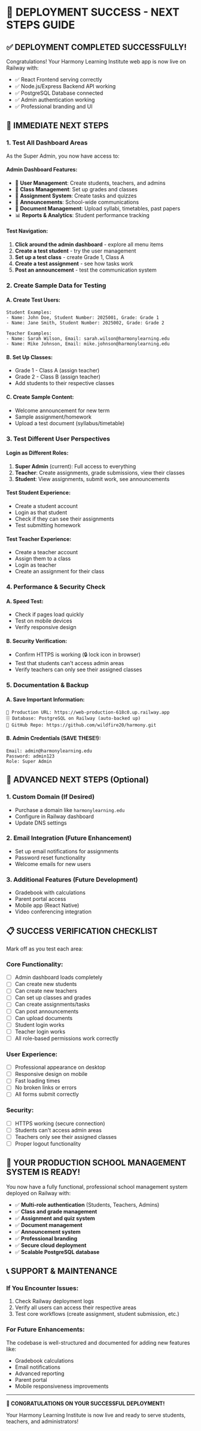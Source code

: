 # 🎉 DEPLOYMENT SUCCESS - NEXT STEPS GUIDE

## ✅ DEPLOYMENT COMPLETED SUCCESSFULLY!

Congratulations! Your Harmony Learning Institute web app is now live on Railway with:
- ✅ React Frontend serving correctly
- ✅ Node.js/Express Backend API working
- ✅ PostgreSQL Database connected
- ✅ Admin authentication working
- ✅ Professional branding and UI

## 🎯 IMMEDIATE NEXT STEPS

### 1. **Test All Dashboard Areas**
As the Super Admin, you now have access to:

#### Admin Dashboard Features:
- 👥 **User Management**: Create students, teachers, and admins
- 🏫 **Class Management**: Set up grades and classes
- 📝 **Assignment System**: Create tasks and quizzes
- 📢 **Announcements**: School-wide communications
- 📁 **Document Management**: Upload syllabi, timetables, past papers
- 📊 **Reports & Analytics**: Student performance tracking

#### Test Navigation:
1. **Click around the admin dashboard** - explore all menu items
2. **Create a test student** - try the user management
3. **Set up a test class** - create Grade 1, Class A
4. **Create a test assignment** - see how tasks work
5. **Post an announcement** - test the communication system

### 2. **Create Sample Data for Testing**

#### A. Create Test Users:
```
Student Examples:
- Name: John Doe, Student Number: 2025001, Grade: Grade 1
- Name: Jane Smith, Student Number: 2025002, Grade: Grade 2

Teacher Examples:
- Name: Sarah Wilson, Email: sarah.wilson@harmonylearning.edu
- Name: Mike Johnson, Email: mike.johnson@harmonylearning.edu
```

#### B. Set Up Classes:
- Grade 1 - Class A (assign teacher)
- Grade 2 - Class B (assign teacher)
- Add students to their respective classes

#### C. Create Sample Content:
- Welcome announcement for new term
- Sample assignment/homework
- Upload a test document (syllabus/timetable)

### 3. **Test Different User Perspectives**

#### Login as Different Roles:
1. **Super Admin** (current): Full access to everything
2. **Teacher**: Create assignments, grade submissions, view their classes
3. **Student**: View assignments, submit work, see announcements

#### Test Student Experience:
- Create a student account
- Login as that student
- Check if they can see their assignments
- Test submitting homework

#### Test Teacher Experience:
- Create a teacher account
- Assign them to a class
- Login as teacher
- Create an assignment for their class

### 4. **Performance & Security Check**

#### A. Speed Test:
- Check if pages load quickly
- Test on mobile devices
- Verify responsive design

#### B. Security Verification:
- Confirm HTTPS is working (🔒 lock icon in browser)
- Test that students can't access admin areas
- Verify teachers can only see their assigned classes

### 5. **Documentation & Backup**

#### A. Save Important Information:
```
🔗 Production URL: https://web-production-618c0.up.railway.app
🗄️ Database: PostgreSQL on Railway (auto-backed up)
📂 GitHub Repo: https://github.com/wildfire20/harmony.git
```

#### B. Admin Credentials (SAVE THESE!):
```
Email: admin@harmonylearning.edu
Password: admin123
Role: Super Admin
```

## 🚀 ADVANCED NEXT STEPS (Optional)

### 1. **Custom Domain** (If Desired)
- Purchase a domain like `harmonylearning.edu`
- Configure in Railway dashboard
- Update DNS settings

### 2. **Email Integration** (Future Enhancement)
- Set up email notifications for assignments
- Password reset functionality
- Welcome emails for new users

### 3. **Additional Features** (Future Development)
- Gradebook with calculations
- Parent portal access
- Mobile app (React Native)
- Video conferencing integration

## 📋 SUCCESS VERIFICATION CHECKLIST

Mark off as you test each area:

### Core Functionality:
- [ ] Admin dashboard loads completely
- [ ] Can create new students
- [ ] Can create new teachers
- [ ] Can set up classes and grades
- [ ] Can create assignments/tasks
- [ ] Can post announcements
- [ ] Can upload documents
- [ ] Student login works
- [ ] Teacher login works
- [ ] All role-based permissions work correctly

### User Experience:
- [ ] Professional appearance on desktop
- [ ] Responsive design on mobile
- [ ] Fast loading times
- [ ] No broken links or errors
- [ ] All forms submit correctly

### Security:
- [ ] HTTPS working (secure connection)
- [ ] Students can't access admin areas
- [ ] Teachers only see their assigned classes
- [ ] Proper logout functionality

## 🎯 YOUR PRODUCTION SCHOOL MANAGEMENT SYSTEM IS READY!

You now have a fully functional, professional school management system deployed on Railway with:
- ✅ **Multi-role authentication** (Students, Teachers, Admins)
- ✅ **Class and grade management**
- ✅ **Assignment and quiz system**
- ✅ **Document management**
- ✅ **Announcement system**
- ✅ **Professional branding**
- ✅ **Secure cloud deployment**
- ✅ **Scalable PostgreSQL database**

## 📞 SUPPORT & MAINTENANCE

### If You Encounter Issues:
1. Check Railway deployment logs
2. Verify all users can access their respective areas
3. Test core workflows (create assignment, student submission, etc.)

### For Future Enhancements:
The codebase is well-structured and documented for adding new features like:
- Gradebook calculations
- Email notifications
- Advanced reporting
- Parent portal
- Mobile responsiveness improvements

---

**🎉 CONGRATULATIONS ON YOUR SUCCESSFUL DEPLOYMENT!** 

Your Harmony Learning Institute is now live and ready to serve students, teachers, and administrators!
